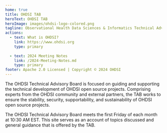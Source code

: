 ```yaml
---
home: true
title: OHDSI TAB
heroText: OHDSI TAB
heroImage: images/ohdsi-logo-colored.png
tagline: Observational Health Data Sciences & Informatics Technical Advisory Board
actions:
  - text: What is OHDSI?
    link: https://www.ohdsi.org
    type: primary
    
  - text: 2024 Meeting Notes
    link: /2024-Meeting-Notes.md
    type: primary
footer: Apache 2.0 Licensed | Copyright © 2024 OHDSI
---
```


The OHDSI Technical Advisory Board is focused on guiding and supporting the technical development of OHDSI open source projects. Comprising experts from the OHDSI community and external partners, the TAB works to ensure the stability, security, supportability, and sustainability of OHDSI open source projects. 

The OHDSI Technical Advisory Board meets the first Friday of each month at 10:30 AM EST. This site serves as an account of topics discussed and general guidance that is offered by the TAB.
